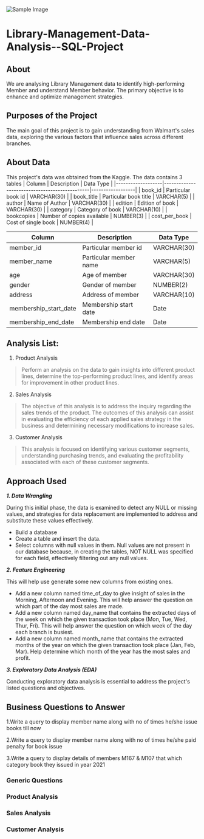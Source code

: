 ![Sample Image](https://petapixel.com/assets/uploads/2017/04/119_074_New-York-Public-Library-Reading-Room_NY-2009-BG.jpg)


# Library-Management-Data-Analysis--SQL-Project
## About
We are analysing Library Management data to identify high-performing Member and understand Member behavior. The primary objective is to enhance and optimize management strategies. 

## Purposes of the Project
The main goal of this project is to gain understanding from Walmart's sales data, exploring the various factors that influence sales across different branches.

## About Data
This project's data was obtained from the Kaggle.
The data contains 3 tables 
| Column            | Description                                   | Data Type        |
|-------------------|-----------------------------------------------|------------------|
| book_id        | Particular book id                            | VARCHAR(30)      |
| book_title     | Particular book title                         | VARCHAR(5)       |
| author         | Name of Author                                | VARCHAR(30)      |
| edition        | Edition of book                               | VARCHAR(30)      |
| category       | Category of book                              | VARCHAR(10)      |
| bookcopies     | Number of copies available                     | NUMBER(3)     |
| cost_per_book  | Cost of single book                           | NUMBER(4)     |


| Column            | Description                                   | Data Type        |
|-------------------|-----------------------------------------------|------------------|
| member_id          | Particular member id                           | VARCHAR(30)      |
| member_name        | Particular member name                         | VARCHAR(5)       |
| age                | Age of member                                  | VARCHAR(30)      |
| gender             | Gender of member                               | NUMBER(2)      |
| address                 | Address of member                         | VARCHAR(10)      |
| membership_start_date   | Membership start date                     | Date    |
| membership_end_date     | Membership end date                       | Date    |




## Analysis List:

1.	Product Analysis

> Perform an analysis on the data to gain insights into different product lines, determine the top-performing product lines, and identify areas for improvement in other product lines.

2.	Sales Analysis
   
> The objective of this analysis is to address the inquiry regarding the sales trends of the product. The outcomes of this analysis can assist in evaluating the efficiency of each applied sales strategy in the business and determining necessary modifications to increase sales.

3.	Customer Analysis

> This analysis is focused on identifying various customer segments, understanding purchasing trends, and evaluating the profitability associated with each of these customer segments.

## Approach Used
***1.	Data Wrangling***

During this initial phase, the data is examined to detect any NULL or missing values, and strategies for data replacement are implemented to address and substitute these values effectively.
- Build a database
- Create a table and insert the data.
- Select columns with null values in them. Null values are not present in our database because, in creating the tables, NOT NULL was specified for each field, effectively filtering out any null values.

***2.	Feature Engineering***

This will help use generate some new columns from existing ones.
- Add a new column named time_of_day to give insight of sales in the Morning, Afternoon and Evening. This will help answer the question on which part of the day most sales are made.
- Add a new column named day_name that contains the extracted days of the week on which the given transaction took place (Mon, Tue, Wed, Thur, Fri). This will help answer the question on which week of the day each branch is busiest.
- Add a new column named month_name that contains the extracted months of the year on which the given transaction took place (Jan, Feb, Mar). Help determine which month of the year has the most sales and profit.

***3.  Exploratory Data Analysis (EDA)***

Conducting exploratory data analysis is essential to address the project's listed questions and objectives.

## Business Questions to Answer
1.Write a query to display member name along with no of times he/she issue books till now

2.Write a query to display member name along with  no of times he/she paid penalty for book issue

3.Write a query to display details of members M167 & M107 that which category book they issued in year 2021

### Generic Questions

### Product Analysis

### Sales Analysis

### Customer Analysis

